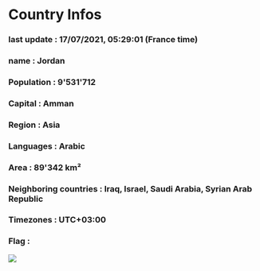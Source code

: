 # Country  Infos
### last update : 17/07/2021, 05:29:01 (France time)

### name : Jordan
### Population : 9'531'712
### Capital : Amman
### Region : Asia
### Languages : Arabic
### Area : 89'342 km²
### Neighboring countries : Iraq, Israel, Saudi Arabia, Syrian Arab Republic
### Timezones : UTC+03:00

### Flag :
![](https://restcountries.eu/data/jor.svg)